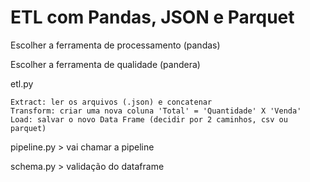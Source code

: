 # ETL com Pandas, JSON e Parquet

Escolher a ferramenta de processamento (pandas)

Escolher a ferramenta de qualidade (pandera)

etl.py

    Extract: ler os arquivos (.json) e concatenar
    Transform: criar uma nova coluna 'Total' = 'Quantidade' X 'Venda'
    Load: salvar o novo Data Frame (decidir por 2 caminhos, csv ou parquet)

pipeline.py > vai chamar a pipeline

schema.py > validação do dataframe